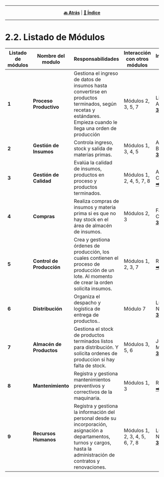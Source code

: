 <hr>
<div align="center">
 
[**🔙 Atrás**](../2.1/2.1.md) | [**📜 Índice**](../../README.md)

</div>
<hr>

# 2.2. Listado de Módulos

| Listado de módulos | Nombre del modulo | Responsabilidades | Interacción con otros módulos | Integrante a cargo |
| ------------------------ | ---------------- | ---------------- | ---------------- | ----------------------------- |
| **1**   |  **Proceso Productivo**       | Gestiona el ingreso de datos de insumos hasta convertirse en productos terminados, según recetas y estándares. Empieza cuando le llega una orden de producción| Módulos 2, 3, 5, 7| Lisseth Arnao [**➡ 3.1**](../../3/3.1/3.1.md)|
| **2**   | **Gestión de Insumos**       | Controla ingreso, stock y salida de materias primas.  |Módulos 1, 3, 4, 5 | Alexis Boza [**➡ 3.2**](../../3/3.2/3.2.md) |
| **3**   | **Gestión de Calidad**     | Evalúa la calidad de insumos, productos en proceso y productos terminados. | Módulos 1, 2, 4, 5, 7, 8 | Anthony Castañeda [**➡ 3.3**](../../3/3.3/3.3.md) |
| **4**   | **Compras**     | Realiza compras de insumos y materia prima si es que no hay stock en el área de almacén de insumos.| Módulos 2, 3 | Fabio Castillo [**➡ 3.4**](../../3/3.4/3.4.md)  |
| **5**   | **Control de Producción**     |Crea y gestiona órdenes de producción, los cuales contienen el proceso de producción de un lote. Al momento de crear la orden solicita insumos. | Módulos 1, 2, 3, 7 | Rai Garcia [**➡ 3.5.1**](../../3/3.5/3.5.1.md) |
| **6**   | **Distribución**     | Organiza el despacho y logística de entrega de productos.. | Módulo 7 | Luis Nuñez [**➡ 3.6.1**](../../3/3.6/3.6.1.md) |
| **7**   | **Almacén de Productos**     | Gestiona el stock de productos terminados listos para distribución. Y solicita ordenes de produccion si hay falta de stock. | Módulos 3, 5, 6 | Juan Mallma [**➡ 3.7**](../../3/3.7/3.7.md) |
| **8**   | **Mantenimiento**     | Registra y gestiona mantenimientos preventivos y correctivos de la maquinaria. | Módulos 1, 3  | Rai Garcia [**➡ 3.5.2**](../../3/3.5/3.5.2.md) |
| **9**   | **Recursos Humanos**     | Registra y gestiona la información del personal desde su incorporación, asignación a departamentos, turnos y cargos, hasta la administración de contratos y renovaciones. | Módulos 1, 2, 3, 4, 5, 6, 7, 8  | Luis Nuñez [**➡ 3.6.2**](../../3/3.6/3.6.2.md) |
